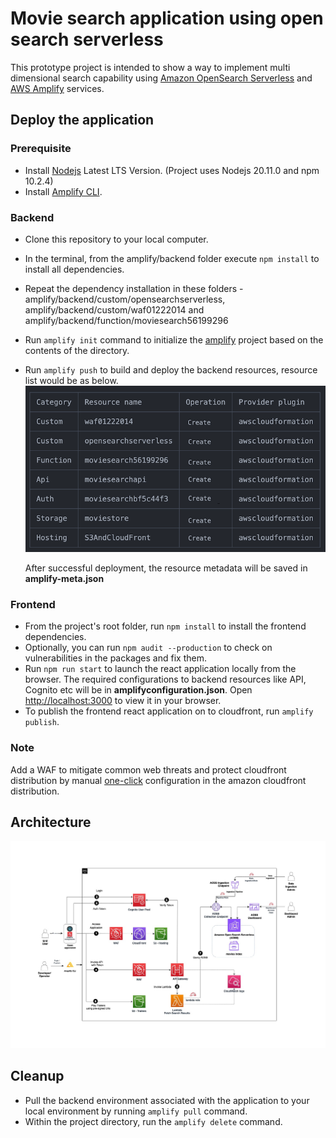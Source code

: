 # Movie search application using open search serverless

This prototype project is intended to show a way to implement multi dimensional search capability using [Amazon OpenSearch Serverless](https://docs.aws.amazon.com/opensearch-service/latest/developerguide/serverless-overview.html) and [AWS Amplify](https://aws.amazon.com/amplify/) services.

## Deploy the application
### Prerequisite

- Install [Nodejs](https://nodejs.org/en/download/) Latest LTS Version. (Project uses Nodejs 20.11.0 and npm 10.2.4)
- Install [Amplify CLI](https://docs.amplify.aws/react/start/getting-started/installation/#install-the-amplify-cli).

### Backend

- Clone this repository to your local computer.
- In the terminal, from the amplify/backend folder execute `npm install` to install all dependencies.
- Repeat the dependency installation in these folders  - amplify/backend/custom/opensearchserverless, amplify/backend/custom/waf01222014
  and amplify/backend/function/moviesearch56199296
- Run `amplify init` command to initialize the [amplify](https://docs.amplify.aws/javascript/tools/cli/start/key-workflows/#amplify-init) project based on the contents of the directory.
- Run `amplify push` to build and deploy the backend resources, resource list would be as below.
    ![Alt text](project_assets/aws_cli_push.png)

  After successful deployment, the resource metadata will be saved in <B>amplify-meta.json</B>

### Frontend
- From the project's root folder, run `npm install` to install the frontend dependencies.
- Optionally, you can run `npm audit --production` to check on vulnerabilities in the packages and fix them.
- Run `npm run start` to launch the react application locally from the browser. The required configurations to backend resources like API, Cognito etc will be in <B>amplifyconfiguration.json</B>. Open [http://localhost:3000](http://localhost:3000) to view it in your browser.
- To publish the frontend react application on to cloudfront, run `amplify publish`.

### Note
Add a WAF to mitigate common web threats and protect cloudfront distribution by manual [one-click](https://aws.amazon.com/blogs/networking-and-content-delivery/mitigate-common-web-threats-with-one-click-in-amazon-cloudfront/) configuration in the amazon cloudfront distribution.

## Architecture
![Alt text](project_assets/architecture.png)

## Cleanup
- Pull the backend environment associated with the application to your local environment by running `amplify pull` command.
- Within the project directory, run the `amplify delete` command.